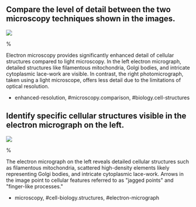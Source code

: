 ## Compare the level of detail between the two microscopy techniques shown in the images.

![](https://cdn.mathpix.com/cropped/2024_07_05_c9bacd928a70d229417ag-1.jpg?height=1141&width=898&top_left_y=205&top_left_x=313)

%

Electron microscopy provides significantly enhanced detail of cellular structures compared to light microscopy. In the left electron micrograph, detailed structures like filamentous mitochondria, Golgi bodies, and intricate cytoplasmic lace-work are visible. In contrast, the right photomicrograph, taken using a light microscope, offers less detail due to the limitations of optical resolution.

- enhanced-resolution, #microscopy.comparison, #biology.cell-structures

## Identify specific cellular structures visible in the electron micrograph on the left.

![](https://cdn.mathpix.com/cropped/2024_07_05_c9bacd928a70d229417ag-1.jpg?height=1141&width=898&top_left_y=205&top_left_x=313)

%

The electron micrograph on the left reveals detailed cellular structures such as filamentous mitochondria, scattered high-density elements likely representing Golgi bodies, and intricate cytoplasmic lace-work. Arrows in the image point to cellular features referred to as "jagged points" and "finger-like processes."

- microscopy, #cell-biology.structures, #electron-micrograph